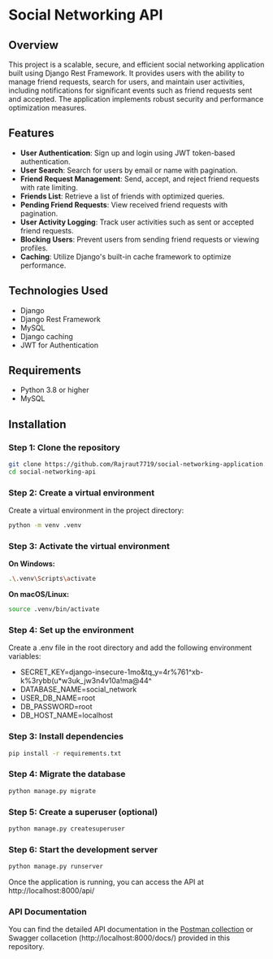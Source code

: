 # Social Networking API

## Overview

This project is a scalable, secure, and efficient social networking application built using Django Rest Framework. 
It provides users with the ability to manage friend requests, search for users, and maintain user activities, including notifications for significant events such as friend requests sent and accepted. 
The application implements robust security and performance optimization measures.

## Features

- **User Authentication**: Sign up and login using JWT token-based authentication.
- **User Search**: Search for users by email or name with pagination.
- **Friend Request Management**: Send, accept, and reject friend requests with rate limiting.
- **Friends List**: Retrieve a list of friends with optimized queries.
- **Pending Friend Requests**: View received friend requests with pagination.
- **User Activity Logging**: Track user activities such as sent or accepted friend requests.
- **Blocking Users**: Prevent users from sending friend requests or viewing profiles.
- **Caching**: Utilize Django's built-in cache framework to optimize performance.

## Technologies Used

- Django
- Django Rest Framework
- MySQL
- Django caching
- JWT for Authentication

## Requirements

- Python 3.8 or higher
- MySQL

## Installation

### Step 1: Clone the repository
```bash
git clone https://github.com/Rajraut7719/social-networking-application.git
cd social-networking-api
```
### Step 2: Create a virtual environment
Create a virtual environment in the project directory:
```bash
python -m venv .venv
```
### Step 3: Activate the virtual environment
**On Windows:**
```bash
.\.venv\Scripts\activate
```
**On macOS/Linux:**
```bash
source .venv/bin/activate
```

### Step 4: Set up the environment
Create a .env file in the root directory and add the following environment variables:

- SECRET_KEY=django-insecure-1mo&tq_y=4r%761^xb-k%3rybb(u*w3uk_jw3n4v10a!ma@44^
- DATABASE_NAME=social_network
- USER_DB_NAME=root
- DB_PASSWORD=root
- DB_HOST_NAME=localhost

### Step 3: Install dependencies
```bash
pip install -r requirements.txt
```
### Step 4: Migrate the database
```bash
python manage.py migrate
```

### Step 5: Create a superuser (optional)
```bash
python manage.py createsuperuser
```

### Step 6: Start the development server
```bash
python manage.py runserver
```
Once the application is running, you can access the API at http://localhost:8000/api/

### API Documentation
You can find the detailed API documentation in the <a href="https://github.com/Murad9288](https://github.com/Rajraut7719/social_application_Postman-collection" target="_blank">Postman collection</a>
 or Swagger collacetion (http://localhost:8000/docs/) provided in this repository.




